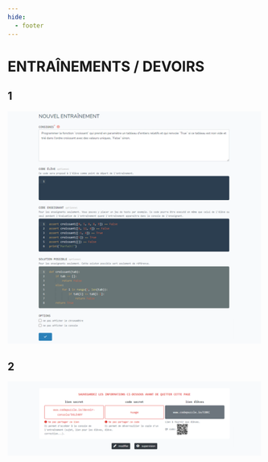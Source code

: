 ```yaml
---
hide:
  - footer
---
```


# ENTRAÎNEMENTS / DEVOIRS

## 1
![](assets/images/devoirs/01.png)

## 2
![](assets/images/devoirs/02.png)

